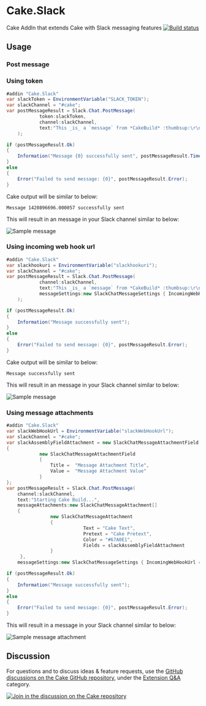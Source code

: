 # Cake.Slack
Cake AddIn that extends Cake with Slack messaging features
[![Build status](https://ci.appveyor.com/api/projects/status/1tbi1x5b3i7wktv6?svg=true)](https://ci.appveyor.com/project/WCOMAB/cake-slack)

## Usage

### Post message

### Using token
```csharp
#addin "Cake.Slack"
var slackToken = EnvironmentVariable("SLACK_TOKEN");
var slackChannel = "#cake";
var postMessageResult = Slack.Chat.PostMessage(
            token:slackToken,
            channel:slackChannel,
            text:"This _is_ a `message` from *CakeBuild* :thumbsup:\r\n```Here is some code```"
    );

if (postMessageResult.Ok)
{
    Information("Message {0} successfully sent", postMessageResult.TimeStamp);
}
else
{
    Error("Failed to send message: {0}", postMessageResult.Error);
}
```
Cake output will be similar to below:
```
Message 1420896696.000057 successfully sent
```
This will result in an message in your Slack channel similar to below:

![Sample message](https://github.com/WCOMAB/Cake.Slack/raw/master/samplemessage.png)

### Using incoming web hook url
```csharp
#addin "Cake.Slack"
var slackhookuri = EnvironmentVariable("slackhookuri");
var slackChannel = "#cake";
var postMessageResult = Slack.Chat.PostMessage(
            channel:slackChannel,
            text:"This _is_ a `message` from *CakeBuild* :thumbsup:\r\n```Here is some code```",
            messageSettings:new SlackChatMessageSettings { IncomingWebHookUrl = slackhookuri }
    );

if (postMessageResult.Ok)
{
    Information("Message successfully sent");
}
else
{
    Error("Failed to send message: {0}", postMessageResult.Error);
}
```
Cake output will be similar to below:
```
Message successfully sent
```
This will result in an message in your Slack channel similar to below:

![Sample message](https://github.com/WCOMAB/Cake.Slack/raw/master/samplemessage.png)

### Using message attachments
```csharp
#addin "Cake.Slack"
var slackWebHookUrl = EnvironmentVariable("slackWebHookUrl");
var slackChannel = "#cake";
var slackAssemblyFieldAttachment = new SlackChatMessageAttachmentField[]
{
            new SlackChatMessageAttachmentField
            {
                Title =  "Message Attachment Title",
            	Value =  "Message Attachment Value"
            }
};
var postMessageResult = Slack.Chat.PostMessage(
	channel:slackChannel,
	text:"Starting Cake Build...",
	messageAttachments:new SlackChatMessageAttachment[]
	{
	            new SlackChatMessageAttachment
	            {
	                        Text = "Cake Text",
	                        Pretext = "Cake Pretext",
	                        Color = "#67A0E1",
	                        Fields = slackAssemblyFieldAttachment
	            }
     },
	messageSettings:new SlackChatMessageSettings { IncomingWebHookUrl = slackWebHookUrl });

if (postMessageResult.Ok)
{
    Information("Message successfully sent");
}
else
{
    Error("Failed to send message: {0}", postMessageResult.Error);
}
```
This will result in a message in your Slack channel similar to below:

![Sample message attachment](https://github.com/WCOMAB/Cake.Slack/raw/master/samplemessageattachment.png)
## Discussion

For questions and to discuss ideas & feature requests, use the [GitHub discussions on the Cake GitHub repository](https://github.com/cake-build/cake/discussions), under the [Extension Q&A](https://github.com/cake-build/cake/discussions/categories/extension-q-a) category.

[![Join in the discussion on the Cake repository](https://img.shields.io/badge/GitHub-Discussions-green?logo=github)](https://github.com/cake-build/cake/discussions)